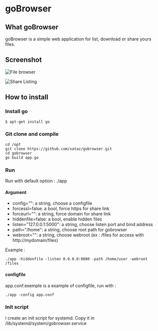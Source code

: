 # goBrowser

## What goBrowser
goBrowser is a simple web application for list, download or share yours files.

## Screenshot
![File browser](http://image.noelshack.com/fichiers/2016/01/1452285607-gobrowser-filebrowser.png "File browser")

![Share Listing](http://image.noelshack.com/fichiers/2016/01/1452285613-gobrowser-listshare.png "Share Listing")


## How to install
### Install go
```
$ apt-get install go
```

### Git clone and compile
```
cd /opt
git clone https://github.com/xataz/gobrowser.git
cd gobrowser
go build app.go
```

### Run
Run with default option :
./app

#### Argument
* config="": a string, choose a configfile
* forcessl=false: a bool, force https for share link
* forceurl="": a string, force domain for share link
* hiddenfile=false: a bool, enable hidden files
* listen="127.0.0.1:5000": a string, choose listen port and bind address
* path="/home": a string, choose root path for gobrowser
* webroot="": a string, choose webroot (ex : /files for access with http://mydomain/files)

Example :
```
./app -hiddenfile -listen 0.0.0.0:8080 -path /home/user -webroot /files
```

#### configfile
app.conf.exemple is a example of configfile, run with :
```
./app -config app.conf
```

### Init script
I create an init script for systemd.
Copy it in /lib/systemd/system/gobrowser.service
